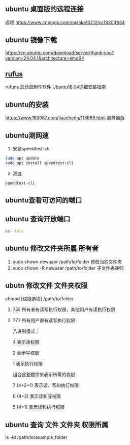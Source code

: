
## ubuntu 桌面版的远程连接 

远程  https://www.cnblogs.com/misaka10212/p/18304934

## ubuntu 镜像下载 

https://cn.ubuntu.com/download/server/thank-you?version=24.04.1&architecture=amd64

## [rufus](https://rufus.ie/) 
rufuns 启动盘制作软件
[Ubuntu18.04详细安装指南](https://juejin.cn/post/6844904136811479053?searchId=20241028171004B1239FCD268C44FEF87C)
## ubuntu的安装 

https://www.163987.com/jiaocheng/113669.html  服务器版

## ubuntu测网速

1. 安装speedtest-cli
```bash
sudo apt update
sudo apt install speedtest-cli
```
2. 测速
```bash
speedtest-cli
```
## ubuntu查看可访问的端口


## ubuntu 查询开放端口

```bash
ss -tuln
```

## ubuntu 修改文件夹所属 所有者

1.  sudo chown newuser /path/to/folder 修改当前文件夹 
1.  sudo chown -R newuser /path/to/folder  子文件夹递归

## ubutn 修改文件 文件夹权限 

chmod [权限选项] /path/to/folder

1. 755 所有者有读写执行权限，其他用户有读执行权限
2. 777 所有用户都有读写执行权限

    八进制模式：

    4 表示读权限

    2 表示写权限

    1 表示执行权限

    组合这些数字来表示所需的权限

    7 (4+2+1) 表示读、写和执行权限

    6 (4+2) 表示读和写权限

    5 (4+1) 表示读和执行权限

## ubuntu 查询 文件 文件夹 权限所属

ls -ld /path/to/example_folder